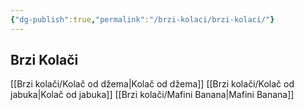 ```yaml
---
{"dg-publish":true,"permalink":"/brzi-kolaci/brzi-kolaci/"}
---
```


## Brzi Kolači

[[Brzi kolači/Kolač od džema|Kolač od džema]]
[[Brzi kolači/Kolač od jabuka|Kolač od jabuka]]
[[Brzi kolači/Mafini Banana|Mafini Banana]]